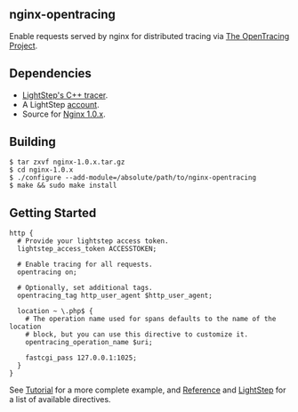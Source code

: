 nginx-opentracing
-----------------

Enable requests served by nginx for distributed tracing via [The OpenTracing Project](opentracing.io).

Dependencies
------------
- [LightStep's C++ tracer](https://github.com/lightstep/lightstep-tracer-cpp).  
- A LightStep [account](http://lightstep.com/#request-access).
- Source for [Nginx 1.0.x](http://nginx.org/).

Building
--------
```
$ tar zxvf nginx-1.0.x.tar.gz
$ cd nginx-1.0.x
$ ./configure --add-module=/absolute/path/to/nginx-opentracing
$ make && sudo make install
```


Getting Started
---------------
```
http {
  # Provide your lightstep access token.
  lightstep_access_token ACCESSTOKEN;

  # Enable tracing for all requests.
  opentracing on;

  # Optionally, set additional tags.
  opentracing_tag http_user_agent $http_user_agent;

  location ~ \.php$ {
    # The operation name used for spans defaults to the name of the location
    # block, but you can use this directive to customize it.
    opentracing_operation_name $uri;

    fastcgi_pass 127.0.0.1:1025;
  }
}
```

See [Tutorial](doc/Tutorial.md) for a more complete example, and [Reference](doc/Directives.md)
and [LightStep](lightstep/doc/Directives.md) for a list of available directives.

